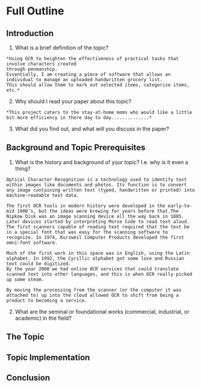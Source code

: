 # Full Outline #

## Introduction ##
  1. What is a brief definition of the topic?

    *Using OCR to heighten the effectiveness of practical tasks that involve characters created
    through penmanship.  
    Essentially, I am creating a piece of software that allows an individual to manage an uploaded handwritten grocery list.
    This should allow them to mark out selected items, categorize items, etc.*

  2. Why should I read your paper about this topic?

    *This project caters to the stay-at-home moms who would like a little bit more efficiency in there day to day..............*

  3. What did you find out, and what will you discuss in the paper?

## Background and Topic Prerequisites ##
  1. What is the history and background of your topic? I.e. why is it even a thing?
  
    Optical Character Recognition is a technology used to identify text within images like documents and photos. Its function is to convert any image containing written text (typed, handwritten or printed) into machine-readable text data.

    The first OCR tools in modern history were developed in the early-to-mid 1900’s, but the ideas were brewing for years before that.The Nipkow Disk was an image scanning device all the way back in 1885. Later devices started by interpreting Morse Code to read text aloud. The first scanners capable of reading text required that the text be in a special font that was easy for the scanning software to recognize. In 1974, Kurzweil Computer Products developed the first omni-font software.

    Much of the first work in this space was in English, using the Latin alphabet. In 1992, the Cyrillic alphabet got some love and Russian text could be digitized.
    By the year 2000 we had online OCR services that could translate scanned text into other languages, and this is when OCR really picked up some steam.

    By moving the processing from the scanner (or the computer it was attached to) up into the cloud allowed OCR to shift from being a product to becoming a service.

  2. What are the seminal or foundational works (commercial, industrial, or academic) in the field?

## The Topic ##

## Topic Implementation ##

## Conclusion ##
